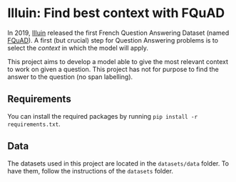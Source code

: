 # Illuin: Find best context with FQuAD

In 2019, [Illuin](https://www.illuin.tech/) released the first French Question Answering Dataset (named [FQuAD](https://fquad.illuin.tech/)). A first (but crucial) step for Question Answering problems is to select the *context* in which the model will apply.

This project aims to develop a model able to give the most relevant context to work on given a question. This project has not for purpose to find the answer to the question (no span labelling).

## Requirements

You can install the required packages by running `pip install -r requirements.txt`.

## Data

The datasets used in this project are located in the `datasets/data` folder. To have them, follow the instructions of the `datasets` folder.